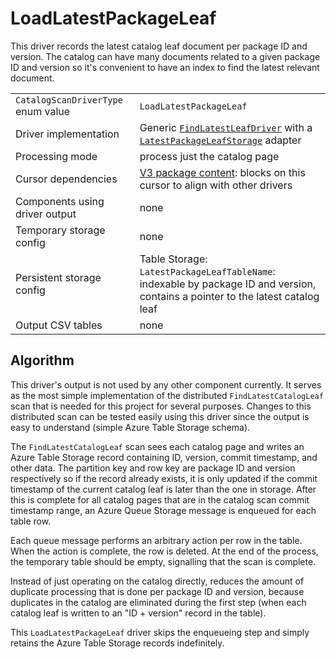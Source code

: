 # LoadLatestPackageLeaf

This driver records the latest catalog leaf document per package ID and version. The catalog can have many documents related to a given package ID and version so it's convenient to have an index to find the latest relevant document.

|                                    |                                                                                                                                                                                                                                       |
| ---------------------------------- | ------------------------------------------------------------------------------------------------------------------------------------------------------------------------------------------------------------------------------------- |
| `CatalogScanDriverType` enum value | `LoadLatestPackageLeaf`                                                                                                                                                                                                               |
| Driver implementation              | Generic [`FindLatestLeafDriver`](../../src/Worker.Logic/CatalogScan/LatestLeaf/FindLatestLeafDriver.cs) with a [`LatestPackageLeafStorage`](../../src/Worker.Logic/Drivers/LoadLatestPackageLeaf/LatestPackageLeafStorage.cs) adapter |
| Processing mode                    | process just the catalog page                                                                                                                                                                                                         |
| Cursor dependencies                | [V3 package content](https://learn.microsoft.com/en-us/nuget/api/package-base-address-resource): blocks on this cursor to align with other drivers                                                                                    |
| Components using driver output     | none                                                                                                                                                                                                                                  |
| Temporary storage config           | none                                                                                                                                                                                                                                  |
| Persistent storage config          | Table Storage:<br />`LatestPackageLeafTableName`: indexable by package ID and version, contains a pointer to the latest catalog leaf                                                                                                  |
| Output CSV tables                  | none                                                                                                                                                                                                                                  |

## Algorithm

This driver's output is not used by any other component currently. It serves as the most simple implementation of the distributed `FindLatestCatalogLeaf` scan that is needed for this project for several purposes. Changes to this distributed scan can be tested easily using this driver since the output is easy to understand (simple Azure Table Storage schema).

The `FindLatestCatalogLeaf` scan sees each catalog page and writes an Azure Table Storage record containing ID, version, commit timestamp, and other data. The partition key and row key are package ID and version respectively so if the record already exists, it is only updated if the commit timestamp of the current catalog leaf is later than the one in storage. After this is complete for all catalog pages that are in the catalog scan commit timestamp range, an Azure Queue Storage message is enqueued for each table row.

Each queue message performs an arbitrary action per row in the table. When the action is complete, the row is deleted. At the end of the process, the temporary table should be empty, signalling that the scan is complete.

Instead of just operating on the catalog directly, reduces the amount of duplicate processing that is done per package ID and version, because duplicates in the catalog are eliminated during the first step (when each catalog leaf is written to an "ID + version" record in the table).

This `LoadLatestPackageLeaf` driver skips the enqueueing step and simply retains the Azure Table Storage records indefinitely.
